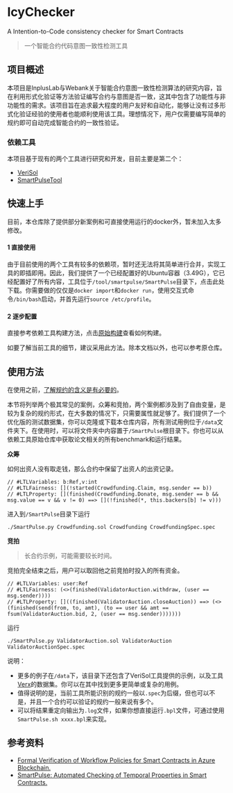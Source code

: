 # IcyChecker
A Intention-to-Code consistency checker for  Smart Contracts

> 一个智能合约代码意图一致性检测工具

## 项目概述

本项目是InplusLab与Webank关于智能合约意图一致性检测算法的研究内容，旨在利用形式化验证等方法验证编写合约与意图是否一致，这其中包含了功能性与非功能性的需求。该项目旨在追求最大程度的用户友好和自动化，能够让没有过多形式化验证经验的使用者也能顺利使用该工具。理想情况下，用户仅需要编写简单的规约即可自动完成智能合约的一致性验证。

### 依赖工具

本项目基于现有的两个工具进行研究和开发，目前主要是第二个：

* [VeriSol](https://github.com/utopia-group/verisol)
* [SmartPulseTool](https://github.com/utopia-group/SmartPulseTool/tree/master)

## 快速上手

目前，本仓库除了提供部分新案例和可直接使用运行的docker外，暂未加入太多修改。

#### 1 直接使用

由于目前使用的两个工具有较多的依赖项，暂时还无法将其简单进行合并，实现工具的即插即用。因此，我们提供了一个已经配置好的Ubuntu容器（3.49G），它已经配置好了所有内容，工具位于`/tool/smartpulse/SmartPulse`目录下，点击此处下载。你需要做的仅仅是`docker import`和`docker run`，使用交互式命令`/bin/bash`启动，并首先运行`source /etc/profile`。

#### 2 逐步配置

直接参考依赖工具构建方法，点击[原始构建](originBuild.md)查看如何构建。

如要了解当前工具的细节，建议采用此方法。除本文档以外，也可以参考原仓库。

## 使用方法

在使用之前，[了解规约的含义是有必要的](spec.md)。

本节将列举两个极其常见的案例，众筹和竞拍，两个案例都涉及到了自由变量，是较为复杂的规约形式，在大多数的情况下，只需要属性就足够了。我们提供了一个优化版的测试数据集，你可以克隆或下载本仓库内容，所有测试用例位于`/data`文件夹下。在使用时，可以将文件夹中内容置于`/SmartPulse`根目录下。你也可以从依赖工具原始仓库中获取论文相关的所有benchmark和运行结果。

**众筹**

如何出资人没有取走钱，那么合约中保留了出资人的出资记录。

```
// #LTLVariables: b:Ref,v:int
// #LTLFairness: [](!started(Crowdfunding.Claim, msg.sender == b))
// #LTLProperty: [](finished(Crowdfunding.Donate, msg.sender == b && msg.value == v && v != 0) ==> [](!finished(*, this.backers[b] != v))) 
```

进入到`/SmartPulse`目录下运行

```shell
./SmartPulse.py Crowdfunding.sol Crowdfunding CrowdfundingSpec.spec
```

**竞拍**

> 长合约示例，可能需要较长时间。

竞拍完全结束之后，用户可以取回他之前竞拍时投入的所有资金。	

```
// #LTLVariables: user:Ref
// #LTLFairness: (<>(finished(ValidatorAuction.withdraw, (user == msg.sender))))
// #LTLProperty: []((finished(ValidatorAuction.closeAuction)) ==> (<>(finished(send(from, to, amt), (to == user && amt == fsum(ValidatorAuction.bid, 2, (user == msg.sender)))))))
```

运行

```shell
./SmartPulse.py ValidatorAuction.sol ValidatorAuction ValidatorAuctionSpec.spec 
```

说明：

- 更多的例子在`/data`下，该目录下还包含了VeriSol工具提供的示例，以及工具[Verx](https://github.com/eth-sri/verx-benchmarks)的数据集。你可以在其中找到更多更简单或复杂的用例。
- 值得说明的是，当前工具所能识别的规约一般以`.spec`为后缀，但也可以不是，并且一个合约可以验证的规约一般来说有多个。
- 可以将结果重定向输出为`.log`文件，如果你想直接运行`.bpl`文件，可通过使用`SmartPulse.sh xxxx.bpl`来实现。

## 参考资料

* [Formal Verification of Workflow Policies for Smart Contracts in Azure Blockchain.](https://doi.org/10.1007/978-3-030-41600-3_7)
* [SmartPulse: Automated Checking of Temporal Properties in Smart Contracts.](https://doi.org/10.1109/SP40001.2021.00085)

